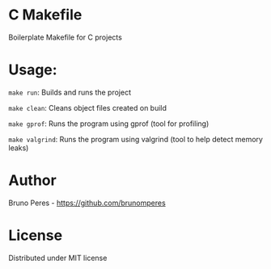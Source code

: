 # C Makefile
Boilerplate Makefile for C projects

# Usage:
  `make run`: Builds and runs the project
  
  `make clean`: Cleans object files created on build
  
  `make gprof`: Runs the program using gprof (tool for profiling)
  
  `make valgrind`: Runs the program using valgrind (tool to help detect memory leaks)
  
 
# Author
Bruno Peres - https://github.com/brunomperes

# License
Distributed under MIT license
